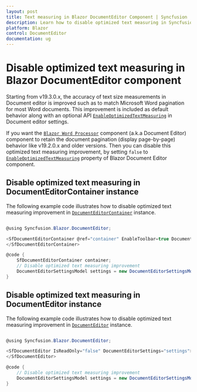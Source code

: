 ```yaml
---
layout: post
title: Text measuring in Blazor DocumentEditor Component | Syncfusion
description: Learn how to disable optimized text measuring in Syncfusion Blazor DocumentEditor component and much more.
platform: Blazor
control: DocumentEditor
documentation: ug
---
```


# Disable optimized text measuring in Blazor DocumentEditor component

Starting from v19.3.0.x, the accuracy of text size measurements in Document editor is improved such as to match Microsoft Word pagination for most Word documents. This improvement is included as default behavior along with an optional API [`EnableOptimizedTextMeasuring`](https://help.syncfusion.com/cr/blazor/Syncfusion.Blazor.DocumentEditor.DocumentEditorSettingsModel.html#Syncfusion_Blazor_DocumentEditor_DocumentEditorSettingsModel_EnableOptimizedTextMeasuring) in Document editor settings.  

If you want the [`Blazor Word Processor`](https://www.syncfusion.com/blazor-components/blazor-word-processor) component (a.k.a Document Editor) component to retain the document pagination (display page-by-page) behavior like v19.2.0.x and older versions. Then you can disable this optimized text measuring improvement, by setting `false` to [`EnableOptimizedTextMeasuring`](https://help.syncfusion.com/cr/blazor/Syncfusion.Blazor.DocumentEditor.DocumentEditorSettingsModel.html#Syncfusion_Blazor_DocumentEditor_DocumentEditorSettingsModel_EnableOptimizedTextMeasuring) property of  Blazor Document Editor component.

## Disable optimized text measuring in DocumentEditorContainer instance

The following example code illustrates how to disable optimized text measuring improvement in [`DocumentEditorContainer`](https://help.syncfusion.com/cr/blazor/Syncfusion.Blazor.DocumentEditor.SfDocumentEditorContainer.html) instance.

```csharp

@using Syncfusion.Blazor.DocumentEditor;

<SfDocumentEditorContainer @ref="container" EnableToolbar=true DocumentEditorSettings="settings"> 
</SfDocumentEditorContainer>

@code {
    SfDocumentEditorContainer container;
    // Disable optimized text measuring improvement
    DocumentEditorSettingsModel settings = new DocumentEditorSettingsModel() { EnableOptimizedTextMeasuring = true };
}
```

## Disable optimized text measuring in DocumentEditor instance

The following example code illustrates how to disable optimized text measuring improvement in [`DocumentEditor`](https://help.syncfusion.com/cr/blazor/Syncfusion.Blazor.DocumentEditor.SfDocumentEditor.html) instance.

```csharp

@using Syncfusion.Blazor.DocumentEditor;

<SfDocumentEditor IsReadOnly="false" DocumentEditorSettings="settings">
</SfDocumentEditor>

@code {
    // Disable optimized text measuring improvement
    DocumentEditorSettingsModel settings = new DocumentEditorSettingsModel() { EnableOptimizedTextMeasuring = true };
}
```